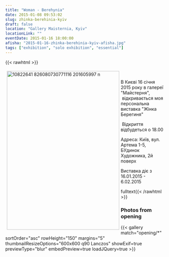 ```yaml
---
title: "Woman - Berehynia"
date: 2015-01-08 09:53:02
slug: zhinka-berehinia-kyiv
draft: false
location: "Gallery Maisternia, Kyiv"
locationLink: ""
eventDate: 2015-01-16 18:00:00
afisha: "2015-01-16-zhinka-berehinia-kyiv-afisha.jpg"
tags: ["exhibition", "solo exhibition", "essential"]
---
```


{{< rawhtml >}}
<p><img src="images/gallery/photo/10822641_826080730771116_201605997_n.jpg" width="354" height="500" alt="10822641 826080730771116 201605997 n" style="margin: 5px; float: left;" /></p>
<p>&nbsp;</p>
<p>В Києві 16 січня 2015 року в галереї "Майстерня", &nbsp;відкривається моя персональна виставка "Жінка Берегиня"</p>
<p>&nbsp;Відкриття відбудеться о 18.00</p>
<p>Адреса: Київ, вул. Артема 1-5, БУдинок Художника, 2й поверх</p>
<p>Виставка діє з 16.01.2015 - 6.02.2015</p>fulltext{{< /rawhtml >}}

### Photos from opening

{{< gallery match="opening/*" sortOrder="asc" rowHeight="150" margins="5" thumbnailResizeOptions="600x600 q90 Lanczos" showExif=true previewType="blur" embedPreview=true loadJQuery=true >}}

